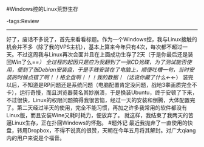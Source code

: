 #Windows控的Linux荒野生存

-tags:Review

----

好了，废话不多说了，首先来看看标题。作为一个Windows控，我与Linux接触的机会并不多（除了我的VPS主机），基本上算来今年只有4次，每次都不超过一天。不过这周我与Linux再次会面并且在上面成功生存了2天（于是你最后还是装回Win了么=_=）
全过程的起因只是应为我翻到了一张CD光碟，为了测试能否使用，便刻了张Debian安装盘，于是手贱安装在了电脑上，顺便吐槽一句，当时安装的时候点错了啊！！格全盘啊！！！我的数据！（话说你藏了什么←_←）
装完以后，不知道是RP问题还是系统问题（电脑配置肯定没问题，战地3睾画质完全不卡），运行奇慢，而且浏览器莫名其妙崩溃，于是换装Ubuntu，终于安顿了下来，不过很快，Linux的权限问题搞得我很苦恼，经过一天的安装和倒腾，大体配置完了。第二天经过半天的使用，完全不能习惯，再加之许多我常用的软件都没有Linux版，而且安装Wine又耗时耗力，便放弃了。
就这样，我结束了我两天的苦逼Linux生存，正在扑回Windows的怀抱。
#题外记
最近我抛弃了一直使用的快盘，转用Dropbox，不得不说真的很赞，天朝在今年五月将其解封。对广大qiang内的用户来说是个福音。